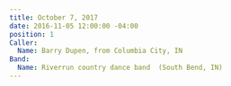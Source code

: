 ```yaml
---
title: October 7, 2017
date: 2016-11-05 12:00:00 -04:00
position: 1
Caller:
  Name: Barry Dupen, from Columbia City, IN
Band:
  Name: Riverrun country dance band  (South Bend, IN)
---
```


